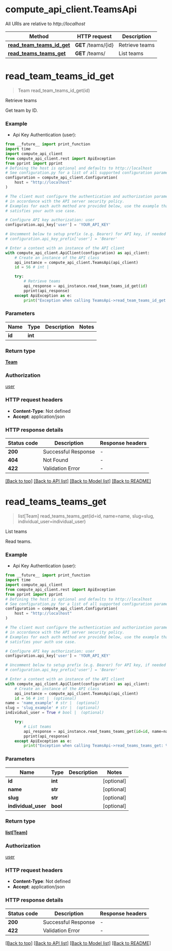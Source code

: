 # compute_api_client.TeamsApi

All URIs are relative to *http://localhost*

Method | HTTP request | Description
------------- | ------------- | -------------
[**read_team_teams_id_get**](TeamsApi.md#read_team_teams_id_get) | **GET** /teams/{id} | Retrieve teams
[**read_teams_teams_get**](TeamsApi.md#read_teams_teams_get) | **GET** /teams/ | List teams


# **read_team_teams_id_get**
> Team read_team_teams_id_get(id)

Retrieve teams

Get team by ID.

### Example

* Api Key Authentication (user):
```python
from __future__ import print_function
import time
import compute_api_client
from compute_api_client.rest import ApiException
from pprint import pprint
# Defining the host is optional and defaults to http://localhost
# See configuration.py for a list of all supported configuration parameters.
configuration = compute_api_client.Configuration(
    host = "http://localhost"
)

# The client must configure the authentication and authorization parameters
# in accordance with the API server security policy.
# Examples for each auth method are provided below, use the example that
# satisfies your auth use case.

# Configure API key authorization: user
configuration.api_key['user'] = 'YOUR_API_KEY'

# Uncomment below to setup prefix (e.g. Bearer) for API key, if needed
# configuration.api_key_prefix['user'] = 'Bearer'

# Enter a context with an instance of the API client
with compute_api_client.ApiClient(configuration) as api_client:
    # Create an instance of the API class
    api_instance = compute_api_client.TeamsApi(api_client)
    id = 56 # int | 

    try:
        # Retrieve teams
        api_response = api_instance.read_team_teams_id_get(id)
        pprint(api_response)
    except ApiException as e:
        print("Exception when calling TeamsApi->read_team_teams_id_get: %s\n" % e)
```

### Parameters

Name | Type | Description  | Notes
------------- | ------------- | ------------- | -------------
 **id** | **int**|  | 

### Return type

[**Team**](Team.md)

### Authorization

[user](../README.md#user)

### HTTP request headers

 - **Content-Type**: Not defined
 - **Accept**: application/json

### HTTP response details
| Status code | Description | Response headers |
|-------------|-------------|------------------|
**200** | Successful Response |  -  |
**404** | Not Found |  -  |
**422** | Validation Error |  -  |

[[Back to top]](#) [[Back to API list]](../README.md#documentation-for-api-endpoints) [[Back to Model list]](../README.md#documentation-for-models) [[Back to README]](../README.md)

# **read_teams_teams_get**
> list[Team] read_teams_teams_get(id=id, name=name, slug=slug, individual_user=individual_user)

List teams

Read teams.

### Example

* Api Key Authentication (user):
```python
from __future__ import print_function
import time
import compute_api_client
from compute_api_client.rest import ApiException
from pprint import pprint
# Defining the host is optional and defaults to http://localhost
# See configuration.py for a list of all supported configuration parameters.
configuration = compute_api_client.Configuration(
    host = "http://localhost"
)

# The client must configure the authentication and authorization parameters
# in accordance with the API server security policy.
# Examples for each auth method are provided below, use the example that
# satisfies your auth use case.

# Configure API key authorization: user
configuration.api_key['user'] = 'YOUR_API_KEY'

# Uncomment below to setup prefix (e.g. Bearer) for API key, if needed
# configuration.api_key_prefix['user'] = 'Bearer'

# Enter a context with an instance of the API client
with compute_api_client.ApiClient(configuration) as api_client:
    # Create an instance of the API class
    api_instance = compute_api_client.TeamsApi(api_client)
    id = 56 # int |  (optional)
name = 'name_example' # str |  (optional)
slug = 'slug_example' # str |  (optional)
individual_user = True # bool |  (optional)

    try:
        # List teams
        api_response = api_instance.read_teams_teams_get(id=id, name=name, slug=slug, individual_user=individual_user)
        pprint(api_response)
    except ApiException as e:
        print("Exception when calling TeamsApi->read_teams_teams_get: %s\n" % e)
```

### Parameters

Name | Type | Description  | Notes
------------- | ------------- | ------------- | -------------
 **id** | **int**|  | [optional] 
 **name** | **str**|  | [optional] 
 **slug** | **str**|  | [optional] 
 **individual_user** | **bool**|  | [optional] 

### Return type

[**list[Team]**](Team.md)

### Authorization

[user](../README.md#user)

### HTTP request headers

 - **Content-Type**: Not defined
 - **Accept**: application/json

### HTTP response details
| Status code | Description | Response headers |
|-------------|-------------|------------------|
**200** | Successful Response |  -  |
**422** | Validation Error |  -  |

[[Back to top]](#) [[Back to API list]](../README.md#documentation-for-api-endpoints) [[Back to Model list]](../README.md#documentation-for-models) [[Back to README]](../README.md)

